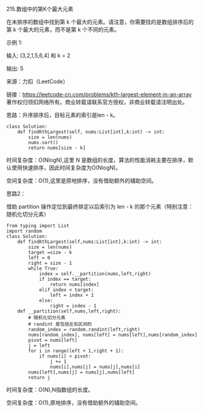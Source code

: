 215.数组中的第K个最大元素

在未排序的数组中找到第 k 个最大的元素。请注意，你需要找的是数组排序后的第 k 个最大的元素，而不是第 k 个不同的元素。

示例 1:

输入: [3,2,1,5,6,4] 和 k = 2

输出: 5

来源：力扣（LeetCode）

链接：https://leetcode-cn.com/problems/kth-largest-element-in-an-array
著作权归领扣网络所有。商业转载请联系官方授权，非商业转载请注明出处。

思路：升序排序后，目标元素的索引是len - k。

    class Solution:
		def findKthLargest(self, nums:List[int],k:int) -> int:
			size = len(nums)
			nums.sort()
			return nums[size - k]

时间复杂度：O(NlogN),这里 N 是数组的长度，算法的性能消耗主要在排序，默认使用快速排序，因此时间复杂度为O(NlogN)。

空间复杂度：O(1),这里是原地排序，没有借助额外的辅助空间。

思路2：

借助 partition 操作定位到最终排定以后索引为 len - k 的那个元素（特别注意：随机化切分元素）


    from typing import List
	import random
	class Solution:
		def findKthLargest(self,nums:List[int],k:int) -> int:
			size = len(nums)
			target =size - k
			left = 0
			right = size - 1
			while True:
				index = self.__partition(nums,left,right)
				if index == target:
					return nums[index]
				elif index < target:
					left = index + 1
				else:
					right = index - 1
		def __partition(self,nums,left,right):
			# 随机化切分元素
        	# randint 是包括左右区间的
			random_index = random.randint(left,right)
			nums[random_index], nums[left] = nums[left],nums[random_index]
			pivot = nums[left]
			j = left
			for i in range(left + 1,right + 1):
				if nums[i] < pivot:
					j += 1
					nums[i],nums[j] = nums[j],nums[i]
			nums[left],nums[j] = nums[j],nums[left]
			return j

时间复杂度：O(N),N指数组的长度。

空间复杂度：O(1),原地排序，没有借助额外的辅助空间。
